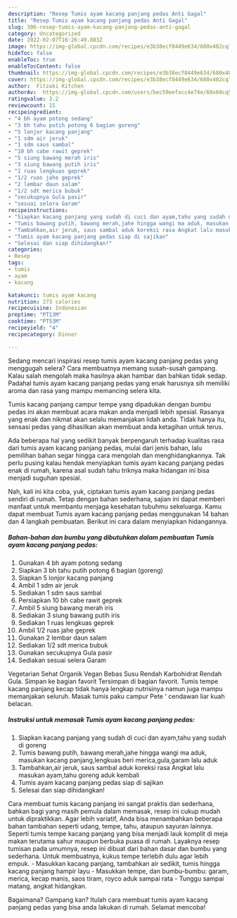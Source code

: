 ```yaml
---
description: "Resep Tumis ayam kacang panjang pedas Anti Gagal"
title: "Resep Tumis ayam kacang panjang pedas Anti Gagal"
slug: 306-resep-tumis-ayam-kacang-panjang-pedas-anti-gagal
category: Uncategorized
date: 2022-02-07T16:26:49.883Z
image: https://img-global.cpcdn.com/recipes/e3b38ecf8449e634/680x482cq70/tumis-ayam-kacang-panjang-pedas-foto-resep-utama.jpg
hideToc: false
enableToc: true
enableTocContent: false
thumbnail: https://img-global.cpcdn.com/recipes/e3b38ecf8449e634/680x482cq70/tumis-ayam-kacang-panjang-pedas-foto-resep-utama.jpg
cover: https://img-global.cpcdn.com/recipes/e3b38ecf8449e634/680x482cq70/tumis-ayam-kacang-panjang-pedas-foto-resep-utama.jpg
author:  Fitzaki Kitchen
authorAv:  https://img-global.cpcdn.com/users/bec59eefacc4e74e/60x60cq50/avatar.jpg
ratingvalue: 3.2
reviewcount: 15
recipeingredient:
- "4 bh ayam potong sedang"
- "3 bh tahu putih potong 6 bagian goreng"
- "5 lonjor kacang panjang"
- "1 sdm air jeruk"
- "1 sdm saus sambal"
- "10 bh cabe rawit geprek"
- "5 siung bawang merah iris"
- "3 siung bawang putih iris"
- "1 ruas lengkuas geprek"
- "1/2 ruas jahe geprek"
- "2 lembar daun salam"
- "1/2 sdt merica bubuk"
- "secukupnya Gula pasir"
- "sesuai selera Garam"
recipeinstructions:
- "Siapkan kacang panjang yang sudah di cuci dan ayam,tahu yang sudah di goreng"
- "Tumis bawang putih, bawang merah,jahe hingga wangi ma aduk, masukan kacang panjang,lengkuas beri merica,gula,garam lalu aduk"
- "Tambahkan,air jeruk, saus sambal aduk koreksi rasa Angkat lalu masukan ayam,tahu goreng aduk kembali"
- "Tumis ayam kacang panjang pedas siap di sajikan"
- "Selesai dan siap dihidangkan!"
categories:
- Resep
tags:
- tumis
- ayam
- kacang

katakunci: tumis ayam kacang 
nutrition: 273 calories
recipecuisine: Indonesian
preptime: "PT13M"
cooktime: "PT53M"
recipeyield: "4"
recipecategory: Dinner

---
```



Sedang mencari inspirasi resep tumis ayam kacang panjang pedas yang menggugah selera? Cara membuatnya memang susah-susah gampang. Kalau salah mengolah maka hasilnya akan hambar dan bahkan tidak sedap. Padahal tumis ayam kacang panjang pedas yang enak harusnya sih memiliki aroma dan rasa yang mampu memancing selera kita.


Tumis kacang panjang campur tempe yang dipadukan dengan bumbu pedas ini akan membuat acara makan anda menjadi lebih spesial. Rasanya yang enak dan nikmat akan selalu memanjakan lidah anda. Tidak hanya itu, sensasi pedas yang dihasilkan akan membuat anda ketagihan untuk terus.

Ada beberapa hal yang sedikit banyak berpengaruh terhadap kualitas rasa dari tumis ayam kacang panjang pedas, mulai dari jenis bahan, lalu pemilihan bahan segar hingga cara mengolah dan menghidangkannya. Tak perlu pusing kalau hendak menyiapkan tumis ayam kacang panjang pedas enak di rumah, karena asal sudah tahu triknya maka hidangan ini bisa menjadi suguhan spesial.


Nah, kali ini kita coba, yuk, ciptakan tumis ayam kacang panjang pedas sendiri di rumah. Tetap dengan bahan sederhana, sajian ini dapat memberi manfaat untuk membantu menjaga kesehatan tubuhmu sekeluarga. Kamu dapat membuat Tumis ayam kacang panjang pedas menggunakan 14 bahan dan 4 langkah pembuatan. Berikut ini cara dalam menyiapkan hidangannya.

<!--inarticleads1-->

##### Bahan-bahan dan bumbu yang dibutuhkan dalam pembuatan Tumis ayam kacang panjang pedas:

1. Gunakan 4 bh ayam potong sedang
1. Siapkan 3 bh tahu putih potong 6 bagian (goreng)
1. Siapkan 5 lonjor kacang panjang
1. Ambil 1 sdm air jeruk
1. Sediakan 1 sdm saus sambal
1. Persiapkan 10 bh cabe rawit geprek
1. Ambil 5 siung bawang merah iris
1. Sediakan 3 siung bawang putih iris
1. Sediakan 1 ruas lengkuas geprek
1. Ambil 1/2 ruas jahe geprek
1. Gunakan 2 lembar daun salam
1. Sediakan 1/2 sdt merica bubuk
1. Gunakan secukupnya Gula pasir
1. Sediakan sesuai selera Garam


Vegetarian Sehat Organik Vegan Bebas Susu Rendah Karbohidrat Rendah Gula. Simpan ke bagian favorit Tersimpan di bagian favorit. Tumis tempe kacang panjang kecap tidak hanya lengkap nutrisinya namun juga mampu memanjakan seluruh. Masak tumis paku campur Pete &#39; cendawan liar kuah belacan. 

<!--inarticleads2-->

##### Instruksi untuk memasak Tumis ayam kacang panjang pedas:

1. Siapkan kacang panjang yang sudah di cuci dan ayam,tahu yang sudah di goreng
1. Tumis bawang putih, bawang merah,jahe hingga wangi ma aduk, masukan kacang panjang,lengkuas beri merica,gula,garam lalu aduk
1. Tambahkan,air jeruk, saus sambal aduk koreksi rasa Angkat lalu masukan ayam,tahu goreng aduk kembali
1. Tumis ayam kacang panjang pedas siap di sajikan
1. Selesai dan siap dihidangkan!

Cara membuat tumis kacang panjang ini sangat praktis dan sederhana, bahkan bagi yang masih pemula dalam memasak, resep ini cukup mudah untuk dipraktikkan. Agar lebih variatif, Anda bisa menambahkan beberapa bahan tambahan seperti udang, tempe, tahu, ataupun sayuran lainnya. Seperti tumis tempe kacang panjang yang bisa menjadi lauk komplit di meja makan terutama sahur maupun berbuka puasa di rumah. Layaknya resep tumisan pada umumnya, resep ini dibuat dari bahan dasar dan bumbu yang sederhana. Untuk membuatnya, kukus tempe terlebih dulu agar lebih empuk. - Masukkan kacang panjang, tambahkan air sedikit, tumis hingga kacang panjang hampir layu - Masukkan tempe, dan bumbu-bumbu: garam, merica, kecap manis, saos tiram, royco aduk sampai rata - Tunggu sampai matang, angkat hidangkan. 

Bagaimana? Gampang kan? Itulah cara membuat tumis ayam kacang panjang pedas yang bisa anda lakukan di rumah. Selamat mencoba!
